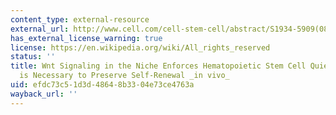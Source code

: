 ```yaml
---
content_type: external-resource
external_url: http://www.cell.com/cell-stem-cell/abstract/S1934-5909(08)00004-0
has_external_license_warning: true
license: https://en.wikipedia.org/wiki/All_rights_reserved
status: ''
title: Wnt Signaling in the Niche Enforces Hematopoietic Stem Cell Quiescence and
  is Necessary to Preserve Self-Renewal _in vivo_
uid: efdc73c5-1d3d-4864-8b33-04e73ce4763a
wayback_url: ''
---
```

